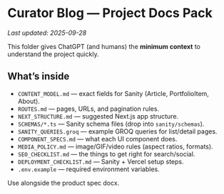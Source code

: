# Curator Blog — Project Docs Pack
_Last updated: 2025-09-28_

This folder gives ChatGPT (and humans) the **minimum context** to understand the project quickly.

## What’s inside
- `CONTENT_MODEL.md` — exact fields for Sanity (Article, PortfolioItem, About).
- `ROUTES.md` — pages, URLs, and pagination rules.
- `NEXT_STRUCTURE.md` — suggested Next.js app structure.
- `SCHEMAS/*.ts` — Sanity schema files (drop into `sanity/schemas`).
- `SANITY_QUERIES.groq` — example GROQ queries for list/detail pages.
- `COMPONENT_SPECS.md` — what each UI component does.
- `MEDIA_POLICY.md` — image/GIF/video rules (aspect ratios, formats).
- `SEO_CHECKLIST.md` — the things to get right for search/social.
- `DEPLOYMENT_CHECKLIST.md` — Sanity + Vercel setup steps.
- `.env.example` — required environment variables.

Use alongside the product spec docx.
